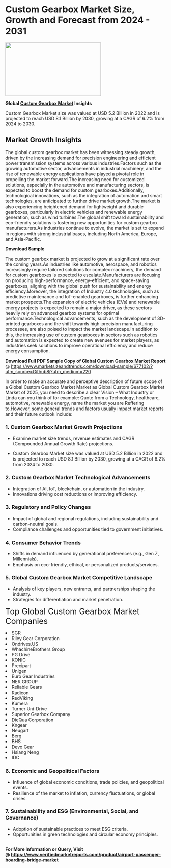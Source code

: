 <H1>Custom Gearbox Market Size, Growth and Forecast from 2024 - 2031</H1><img class="aligncenter size-medium wp-image-584254" src="https://thirdeyenews.in/wp-content/uploads/2024/09/Global-Market-Research-300x168.jpeg" alt="" width="300" height="168" /><p><strong>Global&nbsp;<a href="https://www.marketsizeandtrends.com/download-sample/677102/?utm_source=Github8j?utm_medium=220">Custom Gearbox Market</a> Insights</strong></p><p>Custom Gearbox Market size was valued at USD 5.2 Billion in 2022 and is projected to reach USD 8.1 Billion by 2030, growing at a CAGR of 6.2% from 2024 to 2030.</p><p><h2>Market Growth Insights</h2> <p>The global custom gearbox market has been witnessing steady growth, driven by the increasing demand for precision engineering and efficient power transmission systems across various industries.Factors such as the growing automotive sector, advancements in industrial machinery, and the rise of renewable energy applications have played a pivotal role in propelling the market forward.The increasing need for customized solutions, especially in the automotive and manufacturing sectors, is expected to boost the demand for custom gearboxes.Additionally, technological innovations, such as the integration of automation and smart technologies, are anticipated to further drive market growth.The market is also experiencing heightened demand for lightweight and durable gearboxes, particularly in electric vehicles and renewable energy generation, such as wind turbines.The global shift toward sustainability and eco-friendly solutions is fostering new opportunities for custom gearbox manufacturers.As industries continue to evolve, the market is set to expand in regions with strong industrial bases, including North America, Europe, and Asia-Pacific.</p> <p><strong>Download Sample</strong></p> <p>The custom gearbox market is projected to grow at a significant rate over the coming years.As industries like automotive, aerospace, and robotics increasingly require tailored solutions for complex machinery, the demand for custom gearboxes is expected to escalate.Manufacturers are focusing on producing high-performance, energy-efficient, and space-saving gearboxes, aligning with the global push for sustainability and energy efficiency.Moreover, the integration of Industry 4.0 technologies, such as predictive maintenance and IoT-enabled gearboxes, is further enhancing market prospects.The expansion of electric vehicles (EVs) and renewable energy projects is expected to remain a major driver, as these sectors heavily rely on advanced gearbox systems for optimal performance.Technological advancements, such as the development of 3D-printed gearboxes and the shift towards high-precision manufacturing processes, are also poised to impact the market landscape.In addition to this, the increasing use of custom gearboxes in sectors such as robotics and automation is expected to create new avenues for market players, as industries seek solutions to improve operational efficiency and reduce energy consumption.</p> <p><span class=""><strong>Download Full PDF Sample Copy of Global Custom Gearbox Market Report</strong> @ <a href="https://www.marketsizeandtrends.com/download-sample/677102/?utm_source=Github8j?utm_medium=220" target="_blank">https://www.marketsizeandtrends.com/download-sample/677102/?utm_source=Github8j?utm_medium=220</a></span></p><p>In order to make an accurate and perceptive description of future scope of a Global&nbsp;Custom Gearbox Market Market as Global&nbsp;Custom Gearbox Market Market of 2025, you need to describe a clear Vision &ndash; What Industry or Linda can you think of for example: Quote from a Technology, healthcare, automotive, renewable energy, name the market you are Reffering to.However, some general trends and factors usually impact market reports and their future outlook include:</p><h3>1.&nbsp;<strong>Custom Gearbox Market Growth Projections</strong></h3><ul><li>Examine market size trends, revenue estimates and CAGR (Compounded Annual Growth Rate) projections.</li><li><p>Custom Gearbox Market size was valued at USD 5.2 Billion in 2022 and is projected to reach USD 8.1 Billion by 2030, growing at a CAGR of 6.2% from 2024 to 2030.</p></li></ul><h3>2.&nbsp;<strong>Custom Gearbox Market Technological Advancements</strong></h3><ul><li>Integration of AI, IoT, blockchain, or automation in the industry.</li><li>Innovations driving cost reductions or improving efficiency.</li></ul><h3>3.&nbsp;<strong>Regulatory and Policy Changes</strong></h3><ul><li>Impact of global and regional regulations, including sustainability and carbon-neutral goals.</li><li>Compliance challenges and opportunities tied to government initiatives.</li></ul><h3>4.&nbsp;<strong>Consumer Behavior Trends</strong></h3><ul><li>Shifts in demand influenced by generational preferences (e.g., Gen Z, Millennials).</li><li>Emphasis on eco-friendly, ethical, or personalized products/services.</li></ul><h3>5.&nbsp;<strong>Global Custom Gearbox Market Competitive Landscape</strong></h3><ul><li>Analysis of key players, new entrants, and partnerships shaping the industry.</li><li>Strategies for differentiation and market penetration.</li></ul><p data-pm-slice="1 1 []"><span style="color: inherit; font-family: inherit; font-size: 25px;">Top Global Custom Gearbox Market Companies</span></p><div class="" data-test-id=""><p><li>SGR</li><li> Riley Gear Corporation</li><li> Ondrives.US</li><li> WhachineBrothers Group</li><li> PG Drive</li><li> KONIC</li><li> Precipart</li><li> Unigen</li><li> Euro Gear Industries</li><li> NER GROUP</li><li> Reliable Gears</li><li> Radicon</li><li> RedViking</li><li> Kumera</li><li> Turner Uni-Drive</li><li> Superior Gearbox Company</li><li> DieQua Corporation</li><li> Kngear</li><li> Neugart</li><li> Berg</li><li> BHS</li><li> Devo Gear</li><li> Hsiang Neng</li><li> IDC</li></p></div><h3>6.&nbsp;<strong>Economic and Geopolitical Factors</strong></h3><ul><li>Influence of global economic conditions, trade policies, and geopolitical events.</li><li>Resilience of the market to inflation, currency fluctuations, or global crises.</li></ul><h3>7.&nbsp;<strong>Sustainability and ESG (Environmental, Social, and Governance)</strong></h3><ul><li>Adoption of sustainable practices to meet ESG criteria.</li><li>Opportunities in green technologies and circular economy principles.</li></ul><h2><strong style="font-size: 14px;">For More Information or Query, Visit @&nbsp;</strong><a style="background-color: #ffffff; font-size: 14px;" href="https://www.marketsizeandtrends.com/report/custom-gearbox-market/" target="_blank">https://www.verifiedmarketreports.com/product/airport-passenger-boarding-bridge-market</a></h2>